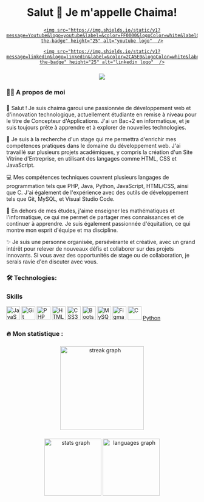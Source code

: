 
 
###
 
<h1 align="center">Salut 👋 Je m'appelle Chaima!</h1>
 
###
 
<div align="center">

  <a href="https://www.youtube.com/@grafikart" target="_blank">

    <img src="https://img.shields.io/static/v1?message=Youtube&logo=youtube&label=&color=FF0000&logoColor=white&labelColor=&style=for-the-badge" height="25" alt="youtube logo"  />

  </a>

  <a href="https://www.linkedin.com/in/magomed-sataev-3085a7211/" target="_blank">

    <img src="https://img.shields.io/static/v1?message=linkedin&logo=linkedin&label=&color=2CA5E0&logoColor=white&labelColor=&style=for-the-badge" height="25" alt="linkedin logo"  />

  </a>

</div>
 
###
 
<div align="center">

  <img src="https://visitor-badge.laobi.icu/badge?page_id=cgaroui.cgaroui&"  />

</div>
 
###
 
<h3 align="left">👩‍💻  A propos de moi</h3>
 
###
 
<p align="left">👋 Salut ! Je suis chaima garoui une passionnée de développement web et d'innovation technologique, actuellement étudiante en remise à niveau pour le titre de Concepteur d'Applications. J'ai un Bac+2 en informatique, et je suis toujours prête à apprendre et à explorer de nouvelles technologies.

🚀 Je suis à la recherche d'un stage qui me permettra d'enrichir mes compétences pratiques dans le domaine du développement web. J'ai travaillé sur plusieurs projets académiques, y compris la création d'un Site Vitrine d'Entreprise, en utilisant des langages comme HTML, CSS et JavaScript.

💻 Mes compétences techniques couvrent plusieurs langages de programmation tels que PHP, Java, Python, JavaScript, HTML/CSS, ainsi que C. J'ai également de l'expérience avec des outils de développement tels que Git, MySQL, et Visual Studio Code.

🌟 En dehors de mes études, j'aime enseigner les mathématiques et l'informatique, ce qui me permet de partager mes connaissances et de continuer à apprendre. Je suis également passionnée d'équitation, ce qui montre mon esprit d'équipe et ma discipline.

✨ Je suis une personne organisée, persévérante et créative, avec un grand intérêt pour relever de nouveaux défis et collaborer sur des projets innovants. Si vous avez des opportunités de stage ou de collaboration, je serais ravie d'en discuter avec vous.</p>
 
###
 
 
###
 
<h3 align="left">🛠 Technologies:</h3>
 
###
 
### Skills
 
<p align="left">

<a href="https://developer.mozilla.org/en-US/docs/Web/JavaScript" target="_blank" rel="noreferrer"><img src="https://raw.githubusercontent.com/danielcranney/readme-generator/main/public/icons/skills/javascript-colored.svg" width="36" height="36" alt="JavaScript" /></a>
<a href="https://git-scm.com/" target="_blank" rel="noreferrer"><img src="https://raw.githubusercontent.com/danielcranney/readme-generator/main/public/icons/skills/git-colored.svg" width="36" height="36" alt="Git" /></a>
<a href="https://www.php.net/" target="_blank" rel="noreferrer"><img src="https://raw.githubusercontent.com/danielcranney/readme-generator/main/public/icons/skills/php-colored.svg" width="36" height="36" alt="PHP" /></a>
<a href="https://developer.mozilla.org/en-US/docs/Glossary/HTML5" target="_blank" rel="noreferrer"><img src="https://raw.githubusercontent.com/danielcranney/readme-generator/main/public/icons/skills/html5-colored.svg" width="36" height="36" alt="HTML5" /></a>
<a href="https://www.w3.org/TR/CSS/#css" target="_blank" rel="noreferrer"><img src="https://raw.githubusercontent.com/danielcranney/readme-generator/main/public/icons/skills/css3-colored.svg" width="36" height="36" alt="CSS3" /></a>
<a href="https://getbootstrap.com/" target="_blank" rel="noreferrer"><img src="https://raw.githubusercontent.com/danielcranney/readme-generator/main/public/icons/skills/bootstrap-colored.svg" width="36" height="36" alt="Bootstrap" /></a>
<a href="https://www.mysql.com/" target="_blank" rel="noreferrer"><img src="https://raw.githubusercontent.com/danielcranney/readme-generator/main/public/icons/skills/mysql-colored.svg" width="36" height="36" alt="MySQL" /></a>
<a href="https://www.figma.com/" target="_blank" rel="noreferrer"><img src="https://raw.githubusercontent.com/danielcranney/readme-generator/main/public/icons/skills/figma-colored.svg" width="36" height="36" alt="Figma" /></a>
<a href="https://en.wikipedia.org/wiki/C_(programming_language)" target="_blank" rel="noreferrer"><img src="https://raw.githubusercontent.com/danielcranney/readme-generator/main/public/icons/skills/c-colored.svg" width="36" height="36" alt="C" /></a>
<a href="https://www.python.org/" target="_blank" rel="noreferrer">Python</a>



</p>
 
###
 
<h3 align="left">🔥   Mon statistique :</h3>
 
###
 
<div align="center">

  <img src="https://streak-stats.demolab.com?user=cgaroui&locale=en&mode=daily&theme=dark&hide_border=false&border_radius=5&order=3" height="220" alt="streak graph"  />

</div>
 
###
 
<div align="center">

  <img src="https://github-readme-stats.vercel.app/api?username=cgaroui&hide_title=false&hide_rank=false&show_icons=true&include_all_commits=true&count_private=true&disable_animations=false&theme=dracula&locale=en&hide_border=false&order=1" height="150" alt="stats graph"  />

  <img src="https://github-readme-stats.vercel.app/api/top-langs?username=cgaroui&locale=en&hide_title=false&layout=compact&card_width=320&langs_count=5&theme=dracula&hide_border=false&order=2" height="150" alt="languages graph"  />

</div>
 
###

